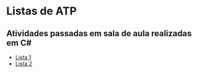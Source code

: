 # Listas de ATP

## Atividades passadas em sala de aula realizadas em C#
 - [Lista 1](https://github.com/matiassingers/awesome-readme)
 - [Lista 2](https://bulldogjob.com/news/449-how-to-write-a-good-readme-for-your-github-project)

